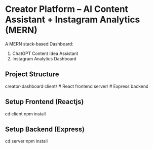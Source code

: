 # Creator Platform – AI Content Assistant + Instagram Analytics (MERN)

A MERN stack-based Dashboard:
1. ChatGPT Content Idea Assistant
2. Instagram Analytics Dashboard


## Project Structure

creator-dashboard
client/ # React frontend 
server/ # Express backend


## Setup Frontend (Reactjs)
cd client
npm install

## Setup Backend (Express)
cd server
npm install